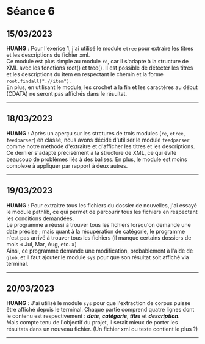 # Séance 6


## 15/03/2023

**HUANG** : Pour l'exerice 1, j'ai utilisé le module `etree` pour extraire les titres et les descriptions du fichier xml.
\
Ce module est plus simple au module `re`, car il s'adapte à la structure de XML avec les fonctions root() et tree(). Il est possible de détecter les titres et les descriptions du item en respectant le chemin et la forme `root.findall(".//item")`.
\
En plus, en utilisant le module, les crochet à la fin et les caractères au début (CDATA) ne seront pas affichés dans le résultat.
***

## 18/03/2023

**HUANG** : Après un aperçu sur les strctures de trois modules (`re`, `etree`, `feedparser`) en classe, nous avons décidé d'utiliser le module `feedparser` comme notre méthode d'extraitre et d'afficher les titres et les descriptions.
\
Ce dernier s'adapte précisément à la structure de XML, ce qui évite beaucoup de problèmes liés à des balises. En plus, le module est moins complexe à appliquer par rapport à deux autres.
***

## 19/03/2023

**HUANG** : Pour extraitre tous les fichiers du dossier de nouvelles, j'ai essayé le module pathlib, ce qui permet de parcourir tous les fichiers en respectant les conditions demandées.
\
Le programme a réussi à trouver tous les fichiers lorsqu'on demande une date précise ; mais quant à la récupération de catégorie, le programme n'est pas arrivé à trouver tous les fichiers (il manque certains dossiers de mois « Jul, Mar, Aug, etc. »)
\
Ainsi, ce programme demande une modification, probablement à l'aide de `glob`, et il faut ajouter le module `sys` pour que son résultat soit affiché via terminal.
***

## 20/03/2023

**HUANG** : J'ai utilisé le module `sys` pour que l'extraction de corpus puisse être affiché depuis le terminal. Chaque partie comprend quatre lignes dont le contenu est respectivement : ***date***, ***catégorie***, ***titre*** et ***description***.
\
Mais compte tenu de l'objectif du projet, il serait mieux de porter les résultats dans un nouveau fichier. (Un fichier xml ou texte contient le plus ?)
***




